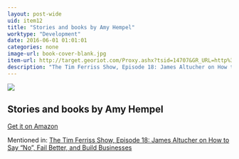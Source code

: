```yaml
---
layout: post-wide
uid: item12
title: "Stories and books by Amy Hempel"
worktype: "Development"
date: 2016-06-01 01:01:01
categories: none
image-url: book-cover-blank.jpg
item-url: http://target.georiot.com/Proxy.ashx?tsid=14707&GR_URL=http%3A%2F%2Fwww.amazon.com%2FAmy-Hempel%2Fe%2FB000AP7GRU%2F
description: "The Tim Ferriss Show, Episode 18: James Altucher on How to Say “No”, Fail Better, and Build Businesses"
---
```

<a href="http://target.georiot.com/Proxy.ashx?tsid=14707&GR_URL=http%3A%2F%2Fwww.amazon.com%2FAmy-Hempel%2Fe%2FB000AP7GRU%2F" target="blank"><img src="../../../../img/thumbs/book-cover-blank.jpg" class="prod-img"></a>
<h2>Stories and books by Amy Hempel</h2>
<p><a href="http://target.georiot.com/Proxy.ashx?tsid=14707&GR_URL=http%3A%2F%2Fwww.amazon.com%2FAmy-Hempel%2Fe%2FB000AP7GRU%2F" target="blank">Get it on Amazon</a><p>
<p>Mentioned in: <a href="http://fourhourworkweek.com/2014/07/11/james-altucher/" target="blank">The Tim Ferriss Show, Episode 18: James Altucher on How to Say “No”, Fail Better, and Build Businesses</a></p>
